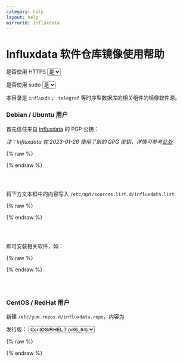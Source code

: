 ```yaml
---
category: help
layout: help
mirrorid: influxdata
---
```


# Influxdata 软件仓库镜像使用帮助

<form class="form-inline">
<div class="form-group">
	<label>是否使用 HTTPS</label>
	<select id="http-select" class="form-control content-select" data-target="#content-0,#content-1,#content-2,#content-3">
	  <option data-http_protocol="https://" selected>是</option>
	  <option data-http_protocol="http://">否</option>
	</select>
</div>
</form>


<form class="form-inline">
<div class="form-group">
	<label>是否使用 sudo</label>
	<select id="sudo-select" class="form-control content-select" data-target="#content-0,#content-1,#content-2,#content-3">
	  <option data-sudo="sudo " selected>是</option>
	  <option data-sudo="">否</option>
	</select>
</div>
</form>



本目录是 `influxdb` ， `telegraf` 等时序型数据库的相关组件的镜像软件源。

### Debian / Ubuntu 用户

首先信任来自 [influxdata](https://docs.influxdata.com/telegraf/v1.18/introduction/installation/) 的 PGP 公钥：

_注：Influxdata 在 2023-01-26 使用了新的 GPG 密钥，详情可参考[此处](https://www.influxdata.com/blog/linux-package-signing-key-rotation/)_



{% raw %}
<script id="template-0" type="x-tmpl-markup">
wget -q https://repos.influxdata.com/influxdata-archive_compat.key
cat influxdata-archive_compat.key | gpg --dearmor | {{sudo}}tee /etc/apt/trusted.gpg.d/influxdata-archive_compat.gpg > /dev/null
</script>
{% endraw %}

<p></p>

<pre>
<code id="content-0" class="language-shell" data-template="#template-0" data-select="#http-select,#sudo-select">
</code>
</pre>


将下方文本框中的内容写入 `/etc/apt/sources.list.d/influxdata.list`



{% raw %}
<script id="template-1" type="x-tmpl-markup">
deb {{http_protocol}}{{mirror}}/debian/ stable main
</script>
{% endraw %}

<p></p>

<pre>
<code id="content-1" class="language-properties" data-template="#template-1" data-select="#http-select,#sudo-select">
</code>
</pre>



即可安装相关软件，如：



{% raw %}
<script id="template-2" type="x-tmpl-markup">
{{sudo}}apt install influxdb
</script>
{% endraw %}

<p></p>

<pre>
<code id="content-2" class="language-bash" data-template="#template-2" data-select="#http-select,#sudo-select">
</code>
</pre>


### CentOS / RedHat 用户

新建 `/etc/yum.repos.d/influxdata.repo`，内容为



<form class="form-inline">
<div class="form-group">
  <label>发行版：</label>
    <select id="select-3-0" class="form-control content-select" data-target="#content-3">
      <option data-release_name="el7-x86_64" selected>CentOS/RHEL 7 (x86_64)</option>
    </select>
</div>
</form>

{% raw %}
<script id="template-3" type="x-tmpl-markup">
[influxdata]
name = InfluxData Repository - RHEL $releasever
baseurl={{http_protocol}}{{mirror}}/yum/{{release_name}}
enabled=1
gpgcheck=1
gpgkey=https://repos.influxdata.com/influxdata-archive_compat.key
</script>
{% endraw %}

<p></p>

<pre>
<code id="content-3" class="language-ini" data-template="#template-3" data-select="#http-select,#sudo-select,#select-3-0">
</code>
</pre>


